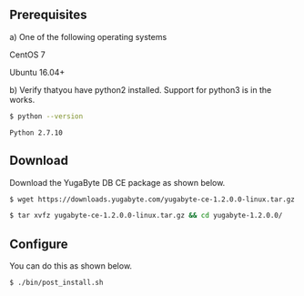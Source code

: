 ## Prerequisites

a) One of the following operating systems

<i class="icon-centos"></i> CentOS 7 

<i class="icon-ubuntu"></i> Ubuntu 16.04+

b) Verify thatyou have python2 installed. Support for python3 is in the works.

```sh
$ python --version
```

```
Python 2.7.10
```

## Download

Download the YugaByte DB CE package as shown below.

```sh
$ wget https://downloads.yugabyte.com/yugabyte-ce-1.2.0.0-linux.tar.gz
```

```sh
$ tar xvfz yugabyte-ce-1.2.0.0-linux.tar.gz && cd yugabyte-1.2.0.0/
```

## Configure

You can do this as shown below.

```sh
$ ./bin/post_install.sh
```

